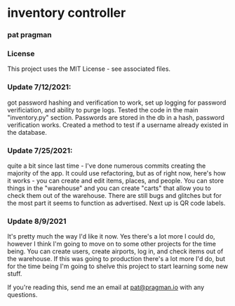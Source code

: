 # inventory controller

### pat pragman

### License

This project uses the MIT License - see associated files.

### Update 7/12/2021:
got password hashing and verification to work, set up logging for password verificiation, and ability to purge logs.  Tested the code in the main "inventory.py" section.  Passwords are stored in the db in a hash, password verification works.  Created a method to test if a username already existed in the database.

### Update 7/25/2021:
quite a bit since last time - I've done numerous commits creating the majority of the app.
It could use refactoring, but as of right now, here's how it works - you can create and edit items, places, and people.
You can store things in the "warehouse" and you can create "carts" that allow you to check them out of the warehouse.
There are still bugs and glitches but for the most part it seems to function as advertised.  Next up is QR code labels.

### Update 8/9/2021

It's pretty much the way I'd like it now.  Yes there's a lot more I could do, however I think I'm going to move on to some other projects for the time being.
You can create users, create airports, log in, and check items out of the warehouse.  If this was going to production there's a lot more I'd do, but for the time being I'm going to shelve this project to start learning some new stuff.

If you're reading this, send me an email at pat@pragman.io with any questions.